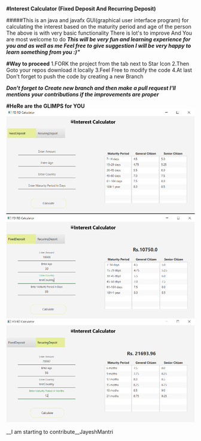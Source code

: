 __#Interest Calculator (Fixed Deposit And Recurring Deposit)__

#####This is an java and javafx GUI(graphical user interface program) for calculating the interest based on the maturity period and age of the person The above is with very basic functionality There is lot's to improve And You are most welcome to do __*This will be very fun and learning experience for you and as well as me Feel free to give suggestion I will be very happy to learn something from you :)"*__


__#Way to proceed__
1.FORK the project from the tab next to Star Icon 
2.Then Goto your repos download it locally
3.Feel Free to modify the code
4.At last Don't  forget to push the code by creating a new Branch

__*Don't forget to Create new branch and then make a pull request I'll mentions your contributions if the improvements are proper*__

__#HeRe are the GLIMPS for YOU__
![image1](https://github.com/akashkumaryadav/InterestCalculator/blob/master/Images/1.PNG)
![image1](https://github.com/akashkumaryadav/InterestCalculator/blob/master/Images/2.PNG)
![image1](https://github.com/akashkumaryadav/InterestCalculator/blob/master/Images/3.PNG)


__I am starting to contribute__JayeshMantri
